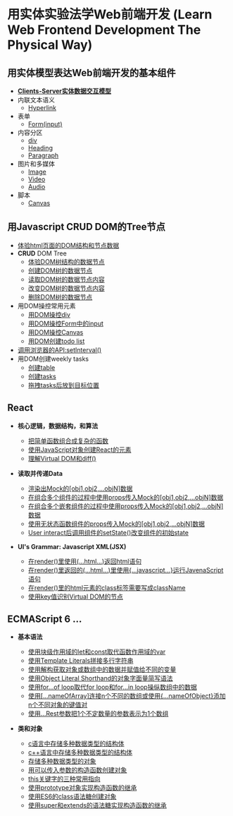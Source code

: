 # 用实体实验法学Web前端开发 (Learn Web Frontend Development The Physical Way)

## 用实体模型表达Web前端开发的基本组件

- [**Clients-Server实体数据交互模型**](/chapters/用实体模型表达Web前端开发的基本组件/Clients-Server实体数据交互模型.md)
- 内联文本语义
	- [Hyperlink](/chapters/用实体模型表达Web前端开发的基本组件/Hyperlink.md)
- 表单
	- [Form(input)](/chapters/用实体模型表达Web前端开发的基本组件/Form(input).md)
- 内容分区
	- [div](/chapters/用实体模型表达Web前端开发的基本组件/div.md)
	- [Heading](/chapters/用实体模型表达Web前端开发的基本组件/Heading.md)
	- [Paragraph](/chapters/用实体模型表达Web前端开发的基本组件/Paragraph.md)
- 图片和多媒体
	- [Image](/chapters/用实体模型表达Web前端开发的基本组件/Image.md)
	- [Video](/chapters/用实体模型表达Web前端开发的基本组件/Video.md)
	- [Audio](/chapters/用实体模型表达Web前端开发的基本组件/Audio.md)
- 脚本
	- [Canvas](/chapters/用实体模型表达Web前端开发的基本组件/Canvas.md)

## 用Javascript CRUD DOM的Tree节点

- [体验html页面的DOM结构和节点数据](/chapters/用Javascript-CRUD-DOM的Tree节点/体验html页面的DOM结构和节点数据.md)
- **CRUD** DOM Tree
	- [体验DOM树结构的数据节点](/chapters/用Javascript-CRUD-DOM的Tree节点/CRUD_DOM_Tree/体验DOM树结构的数据节点.md)
	- [创建DOM树的数据节点](/chapters/用Javascript-CRUD-DOM的Tree节点/CRUD_DOM_Tree/创建DOM树的数据节点.md)
	- [读取DOM树的数据节点内容](/chapters/用Javascript-CRUD-DOM的Tree节点/CRUD_DOM_Tree/读取DOM树的数据节点内容.md)
	- [改变DOM树的数据节点内容](/chapters/用Javascript-CRUD-DOM的Tree节点/CRUD_DOM_Tree/改变DOM树的数据节点内容.md)
	- [删除DOM树的数据节点](/chapters/用Javascript-CRUD-DOM的Tree节点/CRUD_DOM_Tree/删除DOM树的数据节点.md)
- 用DOM操控常用元素
	- [用DOM操控div](/chapters/用Javascript-CRUD-DOM的Tree节点/用DOM操控常用元素/用DOM操控div.md)
	- [用DOM操控Form中的input](/chapters/用Javascript-CRUD-DOM的Tree节点/用DOM操控常用元素/用DOM操控Form中的input.md)
	- [用DOM操控Canvas](/chapters/用Javascript-CRUD-DOM的Tree节点/用DOM操控常用元素/用DOM操控Canvas.md)
	- [用DOM创建todo list](/chapters/用Javascript-CRUD-DOM的Tree节点/用DOM操控常用元素/用DOM创建todo_list.md) 
- [调用浏览器的API:setInterval()](/chapters/用Javascript-CRUD-DOM的Tree节点/调用浏览器的API-setInterval().md)
- 用DOM创建weekly tasks
	- [创建table](/chapters/用Javascript-CRUD-DOM的Tree节点/用DOM创建weekly_tasks/创建table.md)
	- [创建tasks](/chapters/用Javascript-CRUD-DOM的Tree节点/用DOM创建weekly_tasks/创建tasks.md)
	- [拖拽tasks后放到目标位置](/chapters/用Javascript-CRUD-DOM的Tree节点/用DOM创建weekly_tasks/拖拽tasks后放到目标位置.md)

## React

- **核心逻辑，数据结构，和算法**
  - [把简单函数组合成复杂的函数](/chapters/React/核心逻辑+数据结构+算法/把简单函数组合成复杂的函数.md)
  - [使用JavaScript对象创建React的元素](/chapters/React/核心逻辑+数据结构+算法/使用JavaScript对象创建React的元素.md) 
  - [理解Virtual DOM和diff()](/chapters/React/核心逻辑+数据结构+算法/理解Virtual_DOM和diff().md)

- **读取并传递Data**
	- [渲染出Mock的[obj1,obj2,...objN]数据](/chapters/React/读取并传递Data/渲染出Mock的[obj1,obj2,...objN]数据.md)
 	- [在组合多个组件的过程中使用props传入Mock的[obj1,obj2,...objN]数据](/chapters/React/读取并传递Data/在组合多个组件的过程中使用props传入Mock的[obj1,obj2,...objN]数据.md)  
 	- [在组合多个嵌套组件的过程中使用props传入Mock的[obj1,obj2,...objN]数据](/chapters/React/读取并传递Data/在组合多个嵌套组件的过程中使用props传入Mock的[obj1,obj2,...objN]数据.md)  
 	- [使用无状态函数组件的props传入Mock的[obj1,obj2,...objN]数据](/chapters/React/读取并传递Data/使用无状态函数组件的props传入Mock的[obj1,obj2,...objN]数据.md)   
 	- [User interact后调用组件的setState()改变组件的初始state](/chapters/React/读取并传递Data/User-interact后调用组件的setState()改变组件的初始state.md) 

- **UI's Grammar: Javascript XML(JSX)**
	- [在render()里使用(...html...)返回html语句](/chapters/React/UIs-Grammar-Javascript-XML(JSX)/在render()里使用(...html...)返回html语句.md)
	- [在render()里返回的(...html...)里使用{...javascript...}运行JavenaScript语句](/chapters/React/UIs-Grammar-Javascript-XML(JSX)/在render()里返回的(...html...)里使用{...javascript...}运行JavaScript语句.md)
	- [在render()里的html元素的class标签需要写成className](/chapters/React/UIs-Grammar-Javascript-XML(JSX)/在render()里的html元素的class标签需要写成className.md)
	- [使用key值识别Virtual DOM的节点](/chapters/React/UIs-Grammar-Javascript-XML(JSX)/使用key值识别Virtual_DOM的节点.md)

## ECMAScript 6 ...
- **基本语法** 
	- [使用块级作用域的let和const取代函数作用域的var](/chapters/ECMAScript6/基本语法/使用块级作用域的let和const取代函数作用域的var.md)
  - [使用Template Literals拼接多行字符串](/chapters/ECMAScript6/基本语法/使用Template-Literals拼接多行字符串.md)
  - [使用解构获取对象或数组中的数据并赋值给不同的变量](/chapters/ECMAScript6/基本语法/使用解构获取对象或数组中的数据并赋值给不同的变量.md)
  - [使用Object Literal Shorthand的对象字面量简写语法](/chapters/ECMAScript6/基本语法/使用Object-Literal-Shorthand的对象字面量简写语法.md)
  - [使用for...of loop取代for loop和for...in loop操纵数组中的数据](/chapters/ECMAScript6/基本语法/使用for...of-loop取代for-loop和for...in-loop操纵数组中的数据.md)
  - [使用[...nameOfArray]连接n个不同的数组或使用{...nameOfObject}添加n个不同对象的键值对](/chapters/ECMAScript6/基本语法/使用[...nameOfArray]连接n个不同的数组或使用{...nameOfObject}添加n个不同对象的键值对.md)
  - [使用...Rest参数把1个不定数量的参数表示为1个数组](/chapters/ECMAScript6/基本语法/使用...Rest参数把1个不定数量的参数表示为1个数组.md) 

- **类和对象**
	- [c语言中存储多种数据类型的结构体](/chapters/ECMAScript6/类和对象/c语言中存储多种数据类型的结构体.md)
	- [c++语言中存储多种数据类型的结构体](/chapters/ECMAScript6/类和对象/c++语言中存储多种数据类型的结构体.md)
	- [存储多种数据类型的对象](/chapters/ECMAScript6/类和对象/存储多种数据类型的对象.md)
	- [用可以传入参数的构造函数创建对象](/chapters/ECMAScript6/类和对象/用可以传入参数的构造函数创建对象.md)
	- [this关键字的三种常用指向](/chapters/ECMAScript6/类和对象/this关键字的三种常用指向.md)
	- [使用prototype对象实现构造函数的继承](/chapters/ECMAScript6/类和对象/使用prototype对象实现构造函数的继承.md)
	- [使用ES6的class语法糖创建对象](/chapters/ECMAScript6/类和对象/使用ES6的class语法糖创建对象.md)
	- [使用super和extends的语法糖实现构造函数的继承](/chapters/ECMAScript6/类和对象/使用super和extends的语法糖实现构造函数的继承.md)